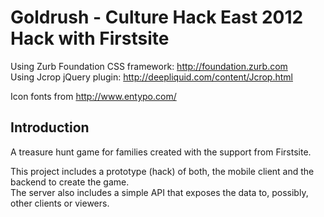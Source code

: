 # Goldrush - Culture Hack East 2012 Hack with Firstsite

Using Zurb Foundation CSS framework: http://foundation.zurb.com  
Using Jcrop jQuery plugin: http://deepliquid.com/content/Jcrop.html  
  
Icon fonts from http://www.entypo.com/  
  
## Introduction
  
A treasure hunt game for families created with the support from Firstsite.
  
This project includes a prototype (hack) of both, the mobile client and the backend to create the game.  
The server also includes a simple API that exposes the data to, possibly, other clients or viewers.